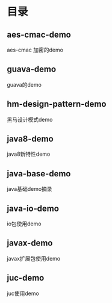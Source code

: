 # 目录
## aes-cmac-demo
aes-cmac 加密的demo

## guava-demo
guava的demo

## hm-design-pattern-demo
黑马设计模式demo

## java8-demo
java8新特性demo

## java-base-demo
java基础demo摘录

## java-io-demo
io包使用demo

## javax-demo
javax扩展包使用demo

## juc-demo
juc使用demo

